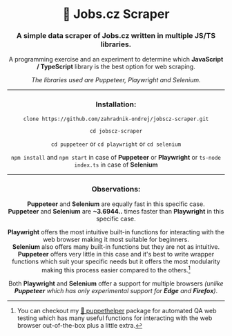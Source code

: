 <div align="center">

# 💼 Jobs.cz Scraper

### A simple data scraper of Jobs.cz written in multiple JS/TS libraries.

A programming exercise and an experiment to determine which **JavaScript / TypeScript** library is the best option for web scraping.

*The libraries used are Puppeteer, Playwright and Selenium.*

***

### Installation:

`clone https://github.com/zahradnik-ondrej/jobscz-scraper.git`

`cd jobscz-scraper`

`cd puppeteer` or `cd playwright` or `cd selenium`

`npm install` and `npm start` in case of **Puppeteer** or **Playwright** or `ts-node index.ts` in case of **Selenium**

***

### Observations:

**Puppeteer** and **Selenium** are equally fast in this specific case.  
**Puppeteer** and **Selenium** are **~3.6944..** times faster than **Playwright** in this specific case.

**Playwright** offers the most intuitive built-in functions for interacting with the web browser making it most suitable for beginners.  
**Selenium** also offers many built-in functions but they are not as intuitive.  
**Puppeteer** offers very little in this case and it's best to write wrapper functions which suit your specific needs but it offers the most modularity making this process easier compared to the others.[^1]

Both **Playwright** and **Selenium** offer a support for multiple browsers *(unlike **Puppeteer** which has only experimental support for **Edge** and **Firefox**)*.

[^1]: You can checkout my [🧰 puppethelper](https://github.com/zahradnik-ondrej/puppethelper) package for automated QA web testing which has many useful functions for interacting with the web browser out-of-the-box plus a little extra.

</div>
